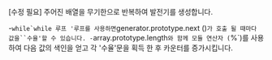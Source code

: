 [수정 필요]
주어진 배열을 무기한으로 반복하여 발전기를 생성합니다.

-``while`while 루프 '루프를 사용하면``generator.prototype.next ()`가 호출 될 때마다 값을``수율'할 수 있습니다.
-`array.prototype.length`와 함께 모듈 연산자 (`%`)를 사용하여 다음 값의 색인을 얻고 각 '수율'문을 획득 한 후 카운터를 증가시킵니다.